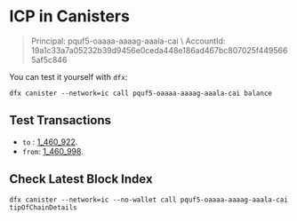 # ICP in Canisters

> Principal: pquf5-oaaaa-aaaag-aaala-cai \\
> AccountId: 19a1c33a7a05232b39d9456e0ceda448e186ad467bc807025f4495665af5c846

You can test it yourself with `dfx`:
```
dfx canister --network=ic call pquf5-oaaaa-aaaag-aaala-cai balance
```

## Test Transactions

- `to` : [1_460_922](https://dashboard.internetcomputer.org/transaction/9a4e215a4328661ed72287bb65faa8b48efde008903b4b8b6d4706d46fed9765).
- `from`: [1_460_998](https://dashboard.internetcomputer.org/transaction/5f5a6c580998db9b2c4a20317ec38ea9e242a41c0ef2d9883c799b4fad6becdf).

## Check Latest Block Index

```shell
dfx canister --network=ic --no-wallet call pquf5-oaaaa-aaaag-aaala-cai tipOfChainDetails
```
